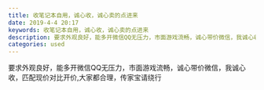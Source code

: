 ```yaml
---
title: 收笔记本自用，诚心收，诚心卖的点进来
date: 2019-4-4 20:17
keywords: 收笔记本自用，诚心收，诚心卖的点进来
description: 要求外观良好，能多开微信QQ无压力，市面游戏流畅，诚心带价微信，我诚心收，匹配现价对比开价,大家都合理，传家宝请绕行
categories: used
---
```

<td class="t_f" id="postmessage_3396890">

要求外观良好，能多开微信QQ无压力，市面游戏流畅，诚心带价微信，我诚心收，匹配现价对比开价,大家都合理，传家宝请绕行<br/>
</td>
